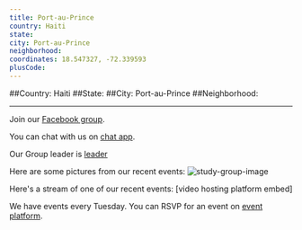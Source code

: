 ```yaml
---
title: Port-au-Prince
country: Haiti
state: 
city: Port-au-Prince
neighborhood: 
coordinates: 18.547327, -72.339593
plusCode:
---
```


##Country: Haiti
##State: 
##City: Port-au-Prince
##Neighborhood: 
*****
Join our [Facebook group](https://www.facebook.com/groups/1123827534318839).

You can chat with us on [chat app]().

Our Group leader is [leader]()

Here are some pictures from our recent events:
![study-group-image]()

Here's a stream of one of our recent events:
[video hosting platform embed]

We have events every Tuesday. You can RSVP for an event on [event platform]().
